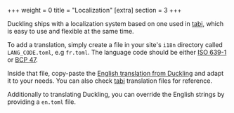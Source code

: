 +++
weight = 0
title = "Localization"
[extra]
section = 3
+++

Duckling ships with a localization system based on one used in [tabi](https://github.com/welpo/tabi), which is easy to use and flexible at the same time.

To add a translation, simply create a file in your site's `i18n` directory called `LANG_CODE.toml`, e.g `fr.toml`. The language code should be either [ISO 639-1](https://localizely.com/iso-639-1-list/) or [BCP 47](https://www.iana.org/assignments/language-subtag-registry/language-subtag-registry).

Inside that file, copy-paste the [English translation from Duckling](https://git.aparoksha.dev/david-swift/duckling/src/branch/main/i18n/en.toml) and adapt it to your needs. You can also check [tabi](https://github.com/welpo/tabi/tree/main/i18n) translation files for reference.

Additionally to translating Duckling, you can override the English strings by providing a `en.toml` file.
